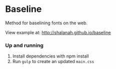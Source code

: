 # Baseline
Method for baselining fonts on the web.

View example at: http://shalanah.github.io/baseline

### Up and running
1. Install dependencies with npm install
2. Run `gulp` to create an updated `main.css`
